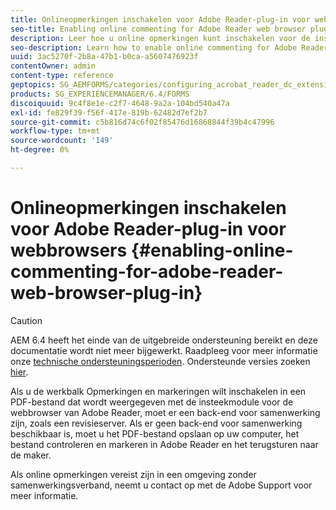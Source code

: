```yaml
---
title: Onlineopmerkingen inschakelen voor Adobe Reader-plug-in voor webbrowsers
seo-title: Enabling online commenting for Adobe Reader web browser plug-in
description: Leer hoe u online opmerkingen kunt inschakelen voor de insteekmodule voor Adobe Reader-webbrowsers.
seo-description: Learn how to enable online commenting for Adobe Reader web browser plug-in.
uuid: 3ac5270f-2b8a-47b1-b0ca-a5607476923f
contentOwner: admin
content-type: reference
geptopics: SG_AEMFORMS/categories/configuring_acrobat_reader_dc_extensions
products: SG_EXPERIENCEMANAGER/6.4/FORMS
discoiquuid: 9c4f8e1e-c2f7-4648-9a2a-104bd540a47a
exl-id: fe829f39-f56f-417e-819b-62482d7ef2b7
source-git-commit: c5b816d74c6f02f85476d16868844f39b4c47996
workflow-type: tm+mt
source-wordcount: '149'
ht-degree: 0%

---
```


# Onlineopmerkingen inschakelen voor Adobe Reader-plug-in voor webbrowsers {#enabling-online-commenting-for-adobe-reader-web-browser-plug-in}

>[!CAUTION]
>
>AEM 6.4 heeft het einde van de uitgebreide ondersteuning bereikt en deze documentatie wordt niet meer bijgewerkt. Raadpleeg voor meer informatie onze [technische ondersteuningsperioden](https://helpx.adobe.com/support/programs/eol-matrix.html). Ondersteunde versies zoeken [hier](https://experienceleague.adobe.com/docs/).

Als u de werkbalk Opmerkingen en markeringen wilt inschakelen in een PDF-bestand dat wordt weergegeven met de insteekmodule voor de webbrowser van Adobe Reader, moet er een back-end voor samenwerking zijn, zoals een revisieserver. Als er geen back-end voor samenwerking beschikbaar is, moet u het PDF-bestand opslaan op uw computer, het bestand controleren en markeren in Adobe Reader en het terugsturen naar de maker.

Als online opmerkingen vereist zijn in een omgeving zonder samenwerkingsverband, neemt u contact op met de Adobe Support voor meer informatie.
